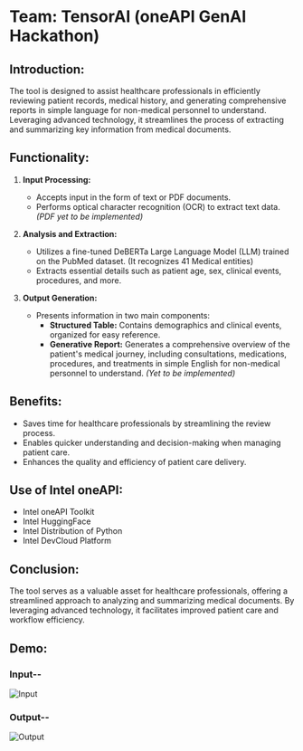 # Team: TensorAI (oneAPI GenAI Hackathon)

## Introduction:
The tool is designed to assist healthcare professionals in efficiently reviewing patient records, medical history, and generating comprehensive reports in simple language for non-medical personnel to understand. Leveraging advanced technology, it streamlines the process of extracting and summarizing key information from medical documents.

## Functionality:
1. **Input Processing:**
   - Accepts input in the form of text or PDF documents.
   - Performs optical character recognition (OCR) to extract text data. *(PDF yet to be implemented)*
   
2. **Analysis and Extraction:**
   - Utilizes a fine-tuned DeBERTa Large Language Model (LLM) trained on the PubMed dataset. (It recognizes 41 Medical entities)
   - Extracts essential details such as patient age, sex, clinical events, procedures, and more.

3. **Output Generation:**
   - Presents information in two main components:
     - **Structured Table:** Contains demographics and clinical events, organized for easy reference.
     - **Generative Report:** Generates a comprehensive overview of the patient's medical journey, including consultations, medications, procedures, and treatments in simple English for non-medical personnel to understand. *(Yet to be implemented)*

## Benefits:
- Saves time for healthcare professionals by streamlining the review process.
- Enables quicker understanding and decision-making when managing patient care.
- Enhances the quality and efficiency of patient care delivery.

## Use of Intel oneAPI:
- Intel oneAPI Toolkit
- Intel HuggingFace
- Intel Distribution of Python
- Intel DevCloud Platform

## Conclusion:
The tool serves as a valuable asset for healthcare professionals, offering a streamlined approach to analyzing and summarizing medical documents. By leveraging advanced technology, it facilitates improved patient care and workflow efficiency.

## Demo:

### Input--
![Input](https://github.com/satyam9k/OneAPI/assets/75788300/b5bfef23-9675-4946-9af9-270a5ab230b0)

### Output--
![Output](https://github.com/satyam9k/OneAPI/assets/75788300/a2bdccc1-b184-44a8-9e3f-4c1208439ad3)
